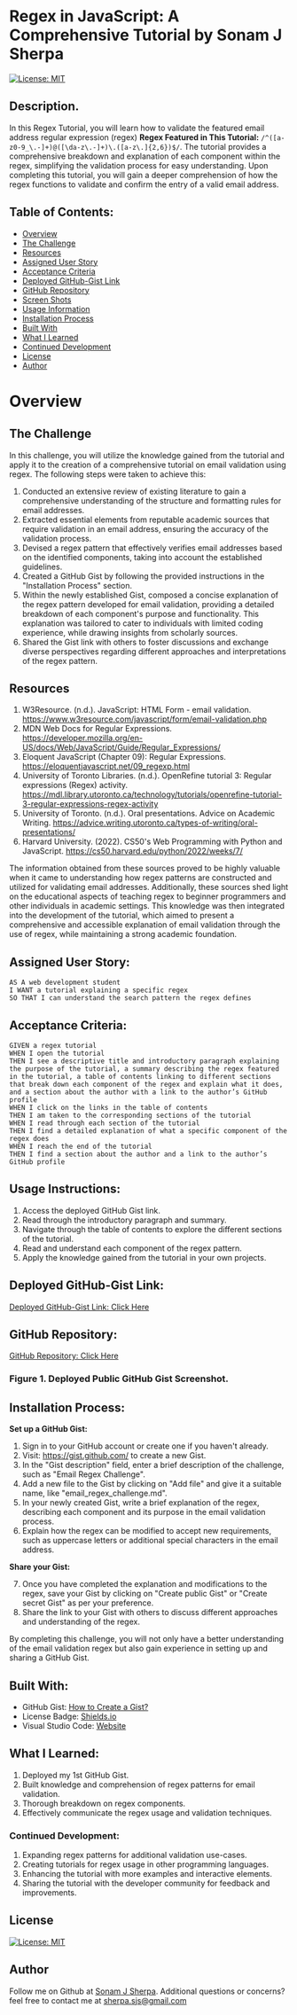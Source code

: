 # Regex in JavaScript: A Comprehensive Tutorial by Sonam J Sherpa 

[![License: MIT](https://img.shields.io/badge/License-MIT-yellow.svg)](https://opensource.org/licenses/MIT)

## Description.
In this Regex Tutorial, you will learn how to validate the featured email address regular expression (regex) **Regex Featured in This Tutorial:** `/^([a-z0-9_\.-]+)@([\da-z\.-]+)\.([a-z\.]{2,6})$/`. The tutorial provides a comprehensive breakdown and explanation of each component within the regex, simplifying the validation process for easy understanding. Upon completing this tutorial, you will gain a deeper comprehension of how the regex functions to validate and confirm the entry of a valid email address.


## Table of Contents:
- [Overview](#Overview)
- [The Challenge](#The-Challenge)
- [Resources](#resources)
- [Assigned User Story](#assigned-user-story)
- [Acceptance Criteria](#acceptance-criteria)
- [Deployed GitHub-Gist Link](#deployed-github-gist-link)
- [GitHub Repository](#github-repository)
- [Screen Shots](#screen-shots)
- [Usage Information](#Usage-Information)
- [Installation Process](#Installation-Process)
- [Built With](#Built-With)
- [What I Learned](#What-I-Learned)
- [Continued Development](#Continued-Development)
- [License](#License)
- [Author](#Author)

# Overview

## The Challenge
In this challenge, you will utilize the knowledge gained from the tutorial and apply it to the creation of a comprehensive tutorial on email validation using regex. The following steps were taken to achieve this:

1. Conducted an extensive review of existing literature to gain a comprehensive understanding of the structure and formatting rules for email addresses.
2. Extracted essential elements from reputable academic sources that require validation in an email address, ensuring the accuracy of the validation process.
3. Devised a regex pattern that effectively verifies email addresses based on the identified components, taking into account the established guidelines.
4. Created a GitHub Gist by following the provided instructions in the "Installation Process" section.
5. Within the newly established Gist, composed a concise explanation of the regex pattern developed for email validation, providing a detailed breakdown of each component's purpose and functionality. This explanation was tailored to cater to individuals with limited coding experience, while drawing insights from scholarly sources.
6. Shared the Gist link with others to foster discussions and exchange diverse perspectives regarding different approaches and interpretations of the regex pattern.

## Resources
1. W3Resource. (n.d.). JavaScript: HTML Form - email validation. https://www.w3resource.com/javascript/form/email-validation.php
2. MDN Web Docs for Regular Expressions. https://developer.mozilla.org/en-US/docs/Web/JavaScript/Guide/Regular_Expressions/
3. Eloquent JavaScript (Chapter 09): Regular Expressions. https://eloquentjavascript.net/09_regexp.html
4. University of Toronto Libraries. (n.d.). OpenRefine tutorial 3: Regular expressions (Regex) activity. https://mdl.library.utoronto.ca/technology/tutorials/openrefine-tutorial-3-regular-expressions-regex-activity
5. University of Toronto. (n.d.). Oral presentations. Advice on Academic Writing. https://advice.writing.utoronto.ca/types-of-writing/oral-presentations/
6. Harvard University. (2022). CS50's Web Programming with Python and JavaScript. https://cs50.harvard.edu/python/2022/weeks/7/

The information obtained from these sources proved to be highly valuable when it came to understanding how regex patterns are constructed and utilized for validating email addresses. Additionally, these sources shed light on the educational aspects of teaching regex to beginner programmers and other individuals in academic settings. This knowledge was then integrated into the development of the tutorial, which aimed to present a comprehensive and accessible explanation of email validation through the use of regex, while maintaining a strong academic foundation.



## Assigned User Story:
```
AS A web development student
I WANT a tutorial explaining a specific regex
SO THAT I can understand the search pattern the regex defines
```

## Acceptance Criteria:
```
GIVEN a regex tutorial
WHEN I open the tutorial
THEN I see a descriptive title and introductory paragraph explaining the purpose of the tutorial, a summary describing the regex featured in the tutorial, a table of contents linking to different sections that break down each component of the regex and explain what it does, and a section about the author with a link to the author’s GitHub profile
WHEN I click on the links in the table of contents
THEN I am taken to the corresponding sections of the tutorial
WHEN I read through each section of the tutorial
THEN I find a detailed explanation of what a specific component of the regex does
WHEN I reach the end of the tutorial
THEN I find a section about the author and a link to the author’s GitHub profile
```


## Usage Instructions:
1. Access the deployed GitHub Gist link.
2. Read through the introductory paragraph and summary.
3. Navigate through the table of contents to explore the different sections of the tutorial.
4. Read and understand each component of the regex pattern.
5. Apply the knowledge gained from the tutorial in your own projects.


## Deployed GitHub-Gist Link:
[Deployed GitHub-Gist Link: Click Here]()

## GitHub Repository:
[GitHub Repository: Click Here]()

### Figure 1. Deployed Public GitHub Gist Screenshot.


## Installation Process:
**Set up a GitHub Gist:**

1. Sign in to your GitHub account or create one if you haven't already.
2. Visit: https://gist.github.com/ to create a new Gist.
3. In the "Gist description" field, enter a brief description of the challenge, such as "Email Regex Challenge".
4. Add a new file to the Gist by clicking on "Add file" and give it a suitable name, like "email_regex_challenge.md".
5. In your newly created Gist, write a brief explanation of the regex, describing each component and its purpose in the email validation process.
6. Explain how the regex can be modified to accept new requirements, such as uppercase letters or additional special characters in the email address.

**Share your Gist:**

7. Once you have completed the explanation and modifications to the regex, save your Gist by clicking on "Create public Gist" or "Create secret Gist" as per your preference.
8. Share the link to your Gist with others to discuss different approaches and understanding of the regex.

By completing this challenge, you will not only have a better understanding of the email validation regex but also gain experience in setting up and sharing a GitHub Gist.

## Built With:
- GitHub Gist: [How to Create a Gist?](https://docs.github.com/en/get-started/writing-on-github/editing-and-sharing-content-with-gists/creating-gists)
- License Badge: [Shields.io](https://shields.io/)
- Visual Studio Code: [Website](https://code.visualstudio.com/)

## What I Learned:
1. Deployed my 1st GitHub Gist.
2. Built knowledge and comprehension of regex patterns for email validation.
3. Thorough breakdown on regex components.
4. Effectively communicate the regex usage and validation techniques.

### Continued Development:
1. Expanding regex patterns for additional validation use-cases.
2. Creating tutorials for regex usage in other programming languages.
3. Enhancing the tutorial with more examples and interactive elements.
4. Sharing the tutorial with the developer community for feedback and improvements.

## License 
  
[![License: MIT](https://img.shields.io/badge/License-MIT-yellow.svg)](https://opensource.org/licenses/MIT) 


## Author

Follow me on Github at [Sonam J Sherpa](https://github.com/sonam-git).
Additional questions or concerns? feel free to contact me at sherpa.sjs@gmail.com
